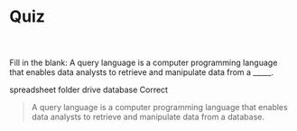 # Quiz
&nbsp;
####

Fill in the blank: A query language is a computer programming language that enables data analysts to retrieve and manipulate data from a _____. 

spreadsheet
folder
drive
database Correct

> A query language is a computer programming language that enables data analysts to retrieve and manipulate data from a database. 
